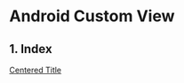 # Android Custom View

## 1. Index
<a href="https://github.com/wdharma/Android-Custom-View/blob/master/app/src/main/java/id/malaka/customview/CenteredTitleActivity.java">Centered Title </a>
